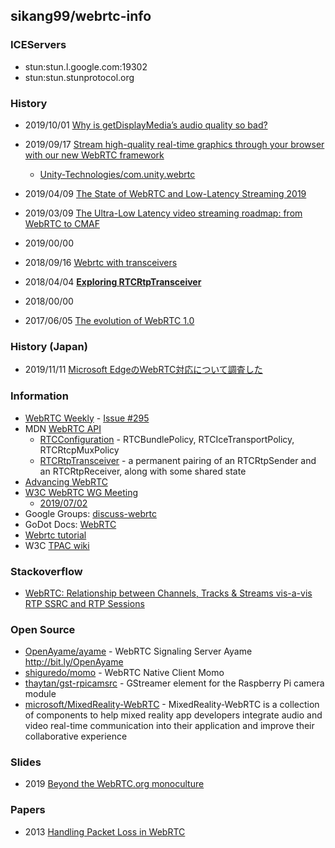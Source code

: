 ## sikang99/webrtc-info

### ICEServers
- stun:stun.l.google.com:19302
- stun:stun.stunprotocol.org


### History
- 2019/10/01 [Why is getDisplayMedia’s audio quality so bad?](https://medium.com/playspacetv/why-is-getdisplaymedias-audio-quality-so-bad-b49ba9cfaa83)
    
- 2019/09/17 [Stream high-quality real-time graphics through your browser with our new WebRTC framework](https://blogs.unity3d.com/kr/2019/09/17/stream-high-quality-real-time-graphics-through-your-browser-with-our-new-webrtc-framework/)
    - [Unity-Technologies/com.unity.webrtc](https://github.com/Unity-Technologies/com.unity.webrtc)
- 2019/04/09 [The State of WebRTC and Low-Latency Streaming 2019](https://www.streamingmedia.com/Articles/Editorial/Featured-Articles/The-State-of-WebRTC-and-Low-Latency-Streaming-2019-131270.aspx)
- 2019/03/09 [The Ultra-Low Latency video streaming roadmap: from WebRTC to CMAF](https://medium.com/exmachinagroup/the-ultra-low-latency-video-streaming-roadmap-from-webrtc-to-cmaf-5b0d8b4ceec2)
- 2019/00/00
- 2018/09/16 [Webrtc with transceivers](https://niccoloterreri.com/webrtc-with-transceivers)
- 2018/04/04 [**Exploring RTCRtpTransceiver**](https://blog.mozilla.org/webrtc/rtcrtptransceiver-explored/)
- 2018/00/00
- 2017/06/05 [The evolution of WebRTC 1.0](https://blog.mozilla.org/webrtc/the-evolution-of-webrtc/)


### History (Japan)
- 2019/11/11 [Microsoft EdgeのWebRTC対応について調査した](https://qiita.com/yusuke84/items/c96fdd751966a68f469c)



### Information
- [WebRTC Weekly](https://webrtcweekly.com/) - [Issue #295](https://webrtcweekly.com/issue/295/)
- MDN [WebRTC API](https://developer.mozilla.org/en-US/docs/Web/API/WebRTC_API)
    - [RTCConfiguration](https://developer.mozilla.org/en-US/docs/Web/API/RTCConfiguration) - RTCBundlePolicy, RTCIceTransportPolicy, RTCRtcpMuxPolicy
    - [RTCRtpTransceiver](https://developer.mozilla.org/en-US/docs/Web/API/RTCRtpTransceiver) - a permanent pairing of an RTCRtpSender and an RTCRtpReceiver, along with some shared state
- [Advancing WebRTC](https://blog.mozilla.org/webrtc/)
- [W3C WebRTC WG Meeting](https://www.w3.org/2011/04/webrtc/wiki/Main_Page)
    - [2019/07/02](https://docs.google.com/presentation/d/1xcvf0udNeSH7s1FOY7RRqr1dEFvokZjn-MZPjwy3iXQ/edit#slide=id.p)
- Google Groups: [discuss-webrtc]( https://groups.google.com/forum/#!forum/discuss-webrtc)
- GoDot Docs: [WebRTC](https://docs.godotengine.org/en/latest/tutorials/networking/webrtc.html)
- [Webrtc tutorial](https://www.academia.edu/35978046/Webrtc_tutorial)
- W3C [TPAC wiki](https://www.w3.org/wiki/TPAC)


### Stackoverflow
- [WebRTC: Relationship between Channels, Tracks & Streams vis-a-vis RTP SSRC and RTP Sessions](https://stackoverflow.com/questions/53673672/webrtc-relationship-between-channels-tracks-streams-vis-a-vis-rtp-ssrc-and-r)


### Open Source
- [OpenAyame/ayame](https://github.com/OpenAyame/ayame) - WebRTC Signaling Server Ayame http://bit.ly/OpenAyame
- [shiguredo/momo](https://github.com/shiguredo/momo) - WebRTC Native Client Momo 
- [thaytan/gst-rpicamsrc](https://github.com/thaytan/gst-rpicamsrc) - GStreamer element for the Raspberry Pi camera module
- [microsoft/MixedReality-WebRTC](https://github.com/microsoft/MixedReality-WebRTC) - MixedReality-WebRTC is a collection of components to help mixed reality app developers integrate audio and video real-time communication into their application and improve their collaborative experience


### Slides
- 2019 [Beyond the WebRTC.org monoculture](https://archive.fosdem.org/2019/schedule/event/beyond_webrtc_monoculture/attachments/slides/3219/export/events/attachments/beyond_webrtc_monoculture/slides/3219/Beyond_the_WebRTC_org_monoculture.pdf)


### Papers
- 2013 [Handling Packet Loss in WebRTC](https://static.googleusercontent.com/media/research.google.com/ko//pubs/archive/41611.pdf)



